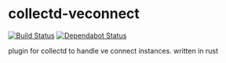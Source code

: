 # collectd-veconnect

[![Build Status](https://travis-ci.com/Kloenk/collectd-veconnect.svg?branch=master)](https://travis-ci.com/Kloenk/VeComunicator)
[![Dependabot Status](https://api.dependabot.com/badges/status?host=github&repo=Kloenk/collectd-veconnect)](https://dependabot.com)

plugin for collectd to handle ve connect instances.
written in rust

